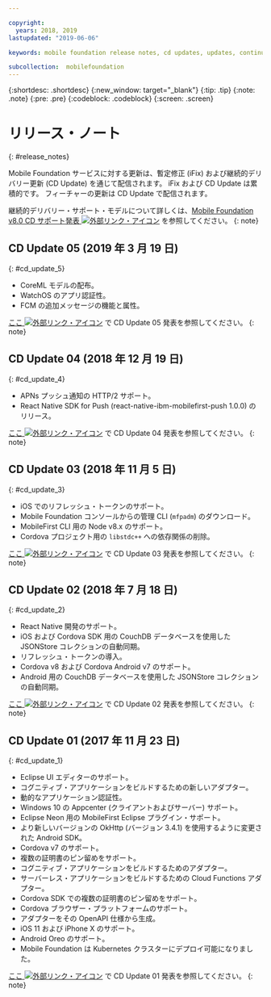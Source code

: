 ```yaml
---

copyright:
  years: 2018, 2019
lastupdated: "2019-06-06"

keywords: mobile foundation release notes, cd updates, updates, continuous delivery updates

subcollection:  mobilefoundation
---
```


{:shortdesc: .shortdesc}
{:new_window: target="_blank"}
{:tip: .tip}
{:note: .note}
{:pre: .pre}
{:codeblock: .codeblock}
{:screen: .screen}

# リリース・ノート
{: #release_notes}

Mobile Foundation サービスに対する更新は、暫定修正 (iFix) および継続的デリバリー更新 (CD Update) を通じて配信されます。 iFix および CD Update は累積的です。 フィーチャーの更新は CD Update で配信されます。

継続的デリバリー・サポート・モデルについて詳しくは、[Mobile Foundation v8.0 CD サポート発表 ![外部リンク・アイコン](../../icons/launch-glyph.svg "外部リンク・アイコン")](https://www-01.ibm.com/common/ssi/ShowDoc.wss?docURL=/common/ssi/rep_ca/0/897/ENUS217-390/index.html&request_locale=en) を参照してください。
{: note}

## CD Update 05 (2019 年 3 月 19 日)
{: #cd_update_5}

* CoreML モデルの配布。
* WatchOS のアプリ認証性。
* FCM の追加メッセージの機能と属性。

[ここ ![外部リンク・アイコン](../../icons/launch-glyph.svg "外部リンク・アイコン")](https://mobilefirstplatform.ibmcloud.com/blog/2019/03/22/8-0-cd-update-release) で CD Update 05 発表を参照してください。
{: note}

## CD Update 04 (2018 年 12 月 19 日)
{: #cd_update_4}

* APNs プッシュ通知の HTTP/2 サポート。
* React Native SDK for Push (react-native-ibm-mobilefirst-push 1.0.0) のリリース。

[ここ ![外部リンク・アイコン](../../icons/launch-glyph.svg "外部リンク・アイコン")](https://mobilefirstplatform.ibmcloud.com/blog/2018/12/24/8-0-cd-update-release/) で CD Update 04 発表を参照してください。
{: note}

## CD Update 03 (2018 年 11 月 5 日)
{: #cd_update_3}

* iOS でのリフレッシュ・トークンのサポート。
* Mobile Foundation コンソールからの管理 CLI (`mfpadm`) のダウンロード。
* MobileFirst CLI 用の Node v8.x のサポート。
* Cordova プロジェクト用の `libstdc++` への依存関係の削除。

[ここ ![外部リンク・アイコン](../../icons/launch-glyph.svg "外部リンク・アイコン")](https://mobilefirstplatform.ibmcloud.com/blog/2018/11/15/8-0-cd-update-release/) で CD Update 03 発表を参照してください。
{: note}

## CD Update 02 (2018 年 7 月 18 日)
{: #cd_update_2}

* React Native 開発のサポート。
* iOS および Cordova SDK 用の CouchDB データベースを使用した JSONStore コレクションの自動同期。
* リフレッシュ・トークンの導入。
* Cordova v8 および Cordova Android v7 のサポート。
* Android 用の CouchDB データベースを使用した JSONStore コレクションの自動同期。

[ここ ![外部リンク・アイコン](../../icons/launch-glyph.svg "外部リンク・アイコン")](https://mobilefirstplatform.ibmcloud.com/blog/2018/07/24/8-0-cd-update-release/) で CD Update 02 発表を参照してください。
{: note}

## CD Update 01 (2017 年 11 月 23 日)
{: #cd_update_1}

* Eclipse UI エディターのサポート。
* コグニティブ・アプリケーションをビルドするための新しいアダプター。
* 動的なアプリケーション認証性。
* Windows 10 の Appcenter (クライアントおよびサーバー) サポート。
* Eclipse Neon 用の MobileFirst Eclipse プラグイン・サポート。
* より新しいバージョンの OkHttp (バージョン 3.4.1) を使用するように変更された Android SDK。
* Cordova v7 のサポート。
* 複数の証明書のピン留めをサポート。
* コグニティブ・アプリケーションをビルドするためのアダプター。
* サーバーレス・アプリケーションをビルドするための Cloud Functions アダプター。
* Cordova SDK での複数の証明書のピン留めをサポート。
* Cordova ブラウザー・プラットフォームのサポート。
* アダプターをその OpenAPI 仕様から生成。
* iOS 11 および iPhone X のサポート。
* Android Oreo のサポート。
* Mobile Foundation は Kubernetes クラスターにデプロイ可能になりました。


[ここ ![外部リンク・アイコン](../../icons/launch-glyph.svg "外部リンク・アイコン")](https://mobilefirstplatform.ibmcloud.com/blog/2017/11/27/8-0-cd-update-release/) で CD Update 01 発表を参照してください。
{: note}
